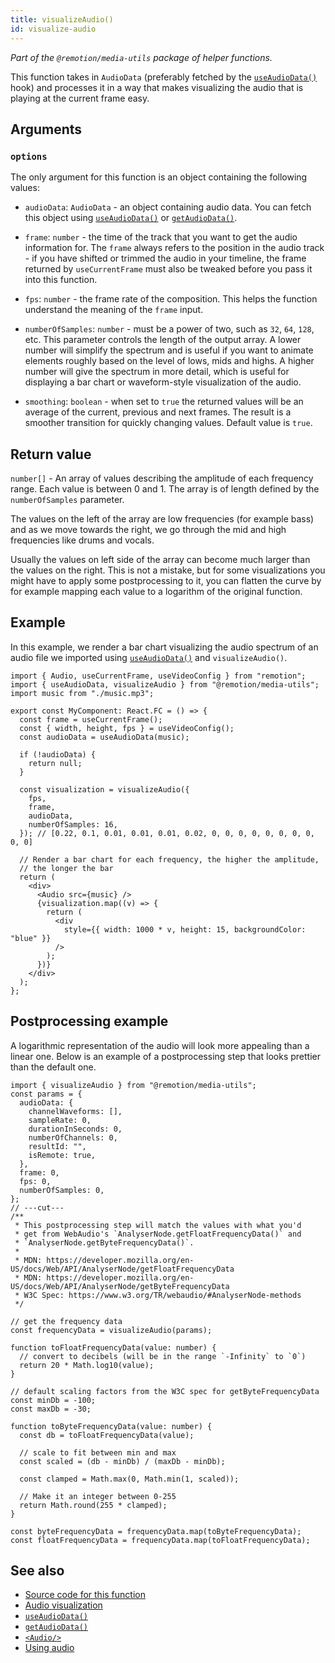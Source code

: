 ```yaml
---
title: visualizeAudio()
id: visualize-audio
---
```


_Part of the `@remotion/media-utils` package of helper functions._

This function takes in `AudioData` (preferably fetched by the [`useAudioData()`](/docs/use-audio-data) hook) and processes it in a way that makes visualizing the audio that is playing at the current frame easy.

## Arguments

### `options`

The only argument for this function is an object containing the following values:

- `audioData`: `AudioData` - an object containing audio data. You can fetch this object using [`useAudioData()`](/docs/use-audio-data) or [`getAudioData()`](/docs/get-audio-data).

- `frame`: `number` - the time of the track that you want to get the audio information for. The `frame` always refers to the position in the audio track - if you have shifted or trimmed the audio in your timeline, the frame returned by `useCurrentFrame` must also be tweaked before you pass it into this function.

- `fps`: `number` - the frame rate of the composition. This helps the function understand the meaning of the `frame` input.

- `numberOfSamples`: `number` - must be a power of two, such as `32`, `64`, `128`, etc. This parameter controls the length of the output array. A lower number will simplify the spectrum and is useful if you want to animate elements roughly based on the level of lows, mids and highs. A higher number will give the spectrum in more detail, which is useful for displaying a bar chart or waveform-style visualization of the audio.

- `smoothing`: `boolean` - when set to `true` the returned values will be an average of the current, previous and next frames. The result is a smoother transition for quickly changing values. Default value is `true`.


## Return value

`number[]` - An array of values describing the amplitude of each frequency range. Each value is between 0 and 1. The array is of length defined by the `numberOfSamples` parameter.

The values on the left of the array are low frequencies (for example bass) and as we move towards the right, we go through the mid and high frequencies like drums and vocals.

Usually the values on left side of the array can become much larger than the values on the right. This is not a mistake, but for some visualizations you might have to apply some postprocessing to it, you can flatten the curve by for example mapping each value to a logarithm of the original function.

## Example

In this example, we render a bar chart visualizing the audio spectrum of an audio file we imported using [`useAudioData()`](/docs/use-audio-data) and `visualizeAudio()`.

```tsx twoslash
import { Audio, useCurrentFrame, useVideoConfig } from "remotion";
import { useAudioData, visualizeAudio } from "@remotion/media-utils";
import music from "./music.mp3";

export const MyComponent: React.FC = () => {
  const frame = useCurrentFrame();
  const { width, height, fps } = useVideoConfig();
  const audioData = useAudioData(music);

  if (!audioData) {
    return null;
  }

  const visualization = visualizeAudio({
    fps,
    frame,
    audioData,
    numberOfSamples: 16,
  }); // [0.22, 0.1, 0.01, 0.01, 0.01, 0.02, 0, 0, 0, 0, 0, 0, 0, 0, 0, 0]

  // Render a bar chart for each frequency, the higher the amplitude,
  // the longer the bar
  return (
    <div>
      <Audio src={music} />
      {visualization.map((v) => {
        return (
          <div
            style={{ width: 1000 * v, height: 15, backgroundColor: "blue" }}
          />
        );
      })}
    </div>
  );
};
```

## Postprocessing example

A logarithmic representation of the audio will look more appealing than a linear one. Below is an example of a postprocessing step that looks prettier than the default one.

```tsx twoslash
import { visualizeAudio } from "@remotion/media-utils";
const params = {
  audioData: {
    channelWaveforms: [],
    sampleRate: 0,
    durationInSeconds: 0,
    numberOfChannels: 0,
    resultId: "",
    isRemote: true,
  },
  frame: 0,
  fps: 0,
  numberOfSamples: 0,
};
// ---cut---
/**
 * This postprocessing step will match the values with what you'd
 * get from WebAudio's `AnalyserNode.getFloatFrequencyData()` and
 * `AnalyserNode.getByteFrequencyData()`.
 *
 * MDN: https://developer.mozilla.org/en-US/docs/Web/API/AnalyserNode/getFloatFrequencyData
 * MDN: https://developer.mozilla.org/en-US/docs/Web/API/AnalyserNode/getByteFrequencyData
 * W3C Spec: https://www.w3.org/TR/webaudio/#AnalyserNode-methods
 */

// get the frequency data
const frequencyData = visualizeAudio(params);

function toFloatFrequencyData(value: number) {
  // convert to decibels (will be in the range `-Infinity` to `0`)
  return 20 * Math.log10(value);
}

// default scaling factors from the W3C spec for getByteFrequencyData
const minDb = -100;
const maxDb = -30;

function toByteFrequencyData(value: number) {
  const db = toFloatFrequencyData(value);
  
  // scale to fit between min and max
  const scaled = (db - minDb) / (maxDb - minDb);
  
  const clamped = Math.max(0, Math.min(1, scaled));

  // Make it an integer between 0-255
  return Math.round(255 * clamped);
}

const byteFrequencyData = frequencyData.map(toByteFrequencyData);
const floatFrequencyData = frequencyData.map(toFloatFrequencyData);
```

## See also

- [Source code for this function](https://github.com/remotion-dev/remotion/blob/main/packages/media-utils/src/visualize-audio.ts)
- [Audio visualization](/docs/audio-visualization)
- [`useAudioData()`](/docs/use-audio-data)
- [`getAudioData()`](/docs/get-audio-data)
- [`<Audio/>`](/docs/audio)
- [Using audio](/docs/using-audio)

